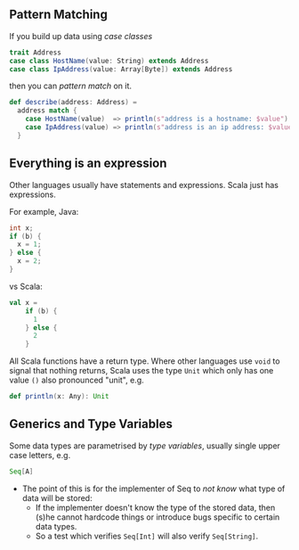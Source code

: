 ## Pattern Matching

If you build up data using _case classes_
```scala
trait Address
case class HostName(value: String) extends Address
case class IpAddress(value: Array[Byte]) extends Address
```
then you can _pattern match_ on it.
```scala
def describe(address: Address) =
  address match {
    case HostName(value)  => println(s"address is a hostname: $value")
    case IpAddress(value) => println(s"address is an ip address: $value")
  }
```

## Everything is an expression

Other languages usually have statements and expressions.  Scala just has expressions.

For example, Java:
```java
int x;
if (b) {
  x = 1;
} else {
  x = 2;
}
```
vs Scala:
```scala
val x =
    if (b) {
      1
    } else {
      2
    }
```

All Scala functions have a return type.  Where other languages use `void` to signal that nothing returns, Scala uses the type `Unit` which only has one value `()` also pronounced "unit", e.g.

```scala
def println(x: Any): Unit
```

## Generics and Type Variables
Some data types are parametrised by _type variables_, usually single upper case letters, e.g.
```scala
Seq[A]
```
* The point of this is for the implementer of Seq to _not know_ what type of data will be stored:
    * If the implementer doesn't know the type of the stored data, then (s)he cannot hardcode things or introduce bugs specific to certain data types.
    * So a test which verifies `Seq[Int]` will also verify `Seq[String]`.

